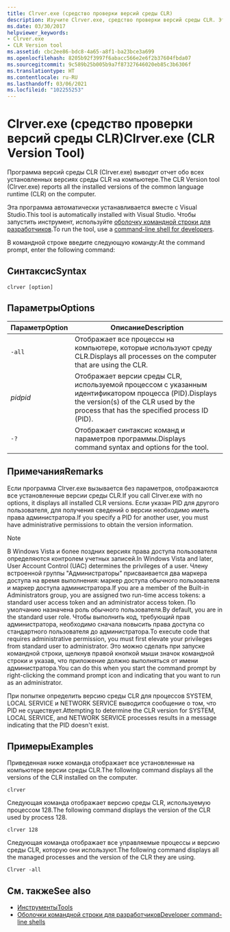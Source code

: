 ```yaml
---
title: Clrver.exe (средство проверки версий среды CLR)
description: Изучите Clrver.exe, средство проверки версий среды CLR. Это средство выводит отчет обо всех установленных на компьютере версиях среды CLR.
ms.date: 03/30/2017
helpviewer_keywords:
- Clrver.exe
- CLR Version tool
ms.assetid: cbc2ee86-bdc8-4a65-a8f1-ba23bce3a699
ms.openlocfilehash: 8205b92f3997f6abacc566e2e6f2b37604fbda07
ms.sourcegitcommit: 9c589b25b005b9a7f87327646020eb85c3b6306f
ms.translationtype: HT
ms.contentlocale: ru-RU
ms.lasthandoff: 03/06/2021
ms.locfileid: "102255253"
---
```

# <a name="clrverexe-clr-version-tool"></a><span data-ttu-id="11d07-104">Clrver.exe (средство проверки версий среды CLR)</span><span class="sxs-lookup"><span data-stu-id="11d07-104">Clrver.exe (CLR Version Tool)</span></span>

<span data-ttu-id="11d07-105">Программа версий среды CLR (Clrver.exe) выводит отчет обо всех установленных версиях среды CLR на компьютере.</span><span class="sxs-lookup"><span data-stu-id="11d07-105">The CLR Version tool (Clrver.exe) reports all the installed versions of the common language runtime (CLR) on the computer.</span></span>  
  
 <span data-ttu-id="11d07-106">Эта программа автоматически устанавливается вместе с Visual Studio.</span><span class="sxs-lookup"><span data-stu-id="11d07-106">This tool is automatically installed with Visual Studio.</span></span> <span data-ttu-id="11d07-107">Чтобы запустить инструмент, используйте [оболочку командной строки для разработчиков](/visualstudio/ide/reference/command-prompt-powershell).</span><span class="sxs-lookup"><span data-stu-id="11d07-107">To run the tool, use a [command-line shell for developers](/visualstudio/ide/reference/command-prompt-powershell).</span></span>  
  
 <span data-ttu-id="11d07-108">В командной строке введите следующую команду:</span><span class="sxs-lookup"><span data-stu-id="11d07-108">At the command prompt, enter the following command:</span></span>  
  
## <a name="syntax"></a><span data-ttu-id="11d07-109">Синтаксис</span><span class="sxs-lookup"><span data-stu-id="11d07-109">Syntax</span></span>  
  
```console  
clrver [option]  
```  
  
## <a name="options"></a><span data-ttu-id="11d07-110">Параметры</span><span class="sxs-lookup"><span data-stu-id="11d07-110">Options</span></span>  
  
|<span data-ttu-id="11d07-111">Параметр</span><span class="sxs-lookup"><span data-stu-id="11d07-111">Option</span></span>|<span data-ttu-id="11d07-112">Описание</span><span class="sxs-lookup"><span data-stu-id="11d07-112">Description</span></span>|  
|------------|-----------------|  
|`-all`|<span data-ttu-id="11d07-113">Отображает все процессы на компьютере, которые используют среду CLR.</span><span class="sxs-lookup"><span data-stu-id="11d07-113">Displays all processes on the computer that are using the CLR.</span></span>|  
|<span data-ttu-id="11d07-114">*pid*</span><span class="sxs-lookup"><span data-stu-id="11d07-114">*pid*</span></span>|<span data-ttu-id="11d07-115">Отображает версии среды CLR, используемой процессом с указанным идентификатором процесса (PID).</span><span class="sxs-lookup"><span data-stu-id="11d07-115">Displays the version(s) of the CLR used by the process that has the specified process ID (PID).</span></span>|  
|`-?`|<span data-ttu-id="11d07-116">Отображает синтаксис команд и параметров программы.</span><span class="sxs-lookup"><span data-stu-id="11d07-116">Displays command syntax and options for the tool.</span></span>|  
  
## <a name="remarks"></a><span data-ttu-id="11d07-117">Примечания</span><span class="sxs-lookup"><span data-stu-id="11d07-117">Remarks</span></span>  

 <span data-ttu-id="11d07-118">Если программа Clrver.exe вызывается без параметров, отображаются все установленные версии среды CLR.</span><span class="sxs-lookup"><span data-stu-id="11d07-118">If you call Clrver.exe with no options, it displays all installed CLR versions.</span></span> <span data-ttu-id="11d07-119">Если указан PID для другого пользователя, для получения сведений о версии необходимо иметь права администратора.</span><span class="sxs-lookup"><span data-stu-id="11d07-119">If you specify a PID for another user, you must have administrative permissions to obtain the version information.</span></span>  
  
> [!NOTE]
> <span data-ttu-id="11d07-120">В Windows Vista и более поздних версиях права доступа пользователя определяются контролем учетных записей.</span><span class="sxs-lookup"><span data-stu-id="11d07-120">In Windows Vista and later, User Account Control (UAC) determines the privileges of a user.</span></span> <span data-ttu-id="11d07-121">Члену встроенной группы "Администраторы" присваивается два маркера доступа на время выполнения: маркер доступа обычного пользователя и маркер доступа администратора.</span><span class="sxs-lookup"><span data-stu-id="11d07-121">If you are a member of the Built-in Administrators group, you are assigned two run-time access tokens: a standard user access token and an administrator access token.</span></span> <span data-ttu-id="11d07-122">По умолчанию назначена роль обычного пользователя.</span><span class="sxs-lookup"><span data-stu-id="11d07-122">By default, you are in the standard user role.</span></span> <span data-ttu-id="11d07-123">Чтобы выполнить код, требующий прав администратора, необходимо сначала повысить права доступа со стандартного пользователя до администратора.</span><span class="sxs-lookup"><span data-stu-id="11d07-123">To execute code that requires administrative permission, you must first elevate your privileges from standard user to administrator.</span></span> <span data-ttu-id="11d07-124">Это можно сделать при запуске командной строки, щелкнув правой кнопкой мыши значок командной строки и указав, что приложение должно выполняться от имени администратора.</span><span class="sxs-lookup"><span data-stu-id="11d07-124">You can do this when you start the command prompt by right-clicking the command prompt icon and indicating that you want to run as an administrator.</span></span>  
  
 <span data-ttu-id="11d07-125">При попытке определить версию среды CLR для процессов SYSTEM, LOCAL SERVICE и NETWORK SERVICE выводится сообщение о том, что PID не существует.</span><span class="sxs-lookup"><span data-stu-id="11d07-125">Attempting to determine the CLR version for SYSTEM, LOCAL SERVICE, and NETWORK SERVICE processes results in a message indicating that the PID doesn't exist.</span></span>  
  
## <a name="examples"></a><span data-ttu-id="11d07-126">Примеры</span><span class="sxs-lookup"><span data-stu-id="11d07-126">Examples</span></span>  

 <span data-ttu-id="11d07-127">Приведенная ниже команда отображает все установленные на компьютере версии среды CLR.</span><span class="sxs-lookup"><span data-stu-id="11d07-127">The following command displays all the versions of the CLR installed on the computer.</span></span>  
  
 `clrver`  
  
 <span data-ttu-id="11d07-128">Следующая команда отображает версию среды CLR, используемую процессом 128.</span><span class="sxs-lookup"><span data-stu-id="11d07-128">The following command displays the version of the CLR used by process 128.</span></span>  
  
 `clrver 128`  
  
 <span data-ttu-id="11d07-129">Следующая команда отображает все управляемые процессы и версию среды CLR, которую они используют.</span><span class="sxs-lookup"><span data-stu-id="11d07-129">The following command displays all the managed processes and the version of the CLR they are using.</span></span>  
  
 `Clrver -all`  
  
## <a name="see-also"></a><span data-ttu-id="11d07-130">См. также</span><span class="sxs-lookup"><span data-stu-id="11d07-130">See also</span></span>

- [<span data-ttu-id="11d07-131">Инструменты</span><span class="sxs-lookup"><span data-stu-id="11d07-131">Tools</span></span>](index.md)
- [<span data-ttu-id="11d07-132">Оболочки командной строки для разработчиков</span><span class="sxs-lookup"><span data-stu-id="11d07-132">Developer command-line shells</span></span>](/visualstudio/ide/reference/command-prompt-powershell)
